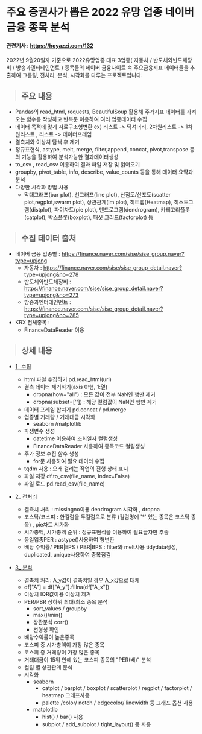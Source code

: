 # 주요 증권사가 뽑은 2022 유망 업종 네이버 금융 종목 분석
####  관련기사 : https://hoyazzi.com/132

2022년 9월20일자 기준으로 2022유망업종 대표 3업종( 자동차 / 반도체와반도체장비 / 방송과엔터테인먼트 ) 종목들의 
네이버 금융사이트 속 주요금융지표 데이터들을 추출하여
크롤링, 전처리, 분석, 시각화를 다루는 프로젝트입니다.


> ## 주요 내용
* Pandas의 read_html, requests, BeautifulSoup 활용해 주가지표 데이터를 가져오는 함수를 작성하고 반복문 이용하여 여러 업종데이터 수집
* 데이터 목적에 맞게 자료구조형변환 ex) 리스트 -> 딕셔너리,  2차원리스트 -> 1차원리스트 , 리스트 -> 데이터프레임
* 결측치와 이상치 탐색 후 제거
* 정규표현식, astype, melt, merge, filter,append, concat, pivot,transpose 등의 기능을 활용하여 분석가능한 결과데이터생성
* to_csv , read_csv 이용하여 결과 파일 저장 및 읽어오기
* groupby, pivot_table, info, describe, value_counts 등을 통해 데이터 요약과 분석
* 다양한 시각화 방법 사용
   * 막대그래프(bar plot), 선그래프(line plot), 산점도/산포도(scatter plot,regplot,swarm plot), 상관관계(lm plot), 히트맵(Heatmap), 히스토그램(distplot), 파이차트(pie plot), 덴드로그램(dendrogram), 카테고리플롯(catplot), 박스플롯(boxplot), 패싯 그리드(factorplot) 등 

> ## 수집 데이터 출처
* 네이버 금융 업종별 : https://finance.naver.com/sise/sise_group.naver?type=upjong
    * 자동차 : https://finance.naver.com/sise/sise_group_detail.naver?type=upjong&no=278
    * 반도체와반도체장비 : https://finance.naver.com/sise/sise_group_detail.naver?type=upjong&no=273
    * 방송과엔터테인먼트 : https://finance.naver.com/sise/sise_group_detail.naver?type=upjong&no=285
* KRX 전체종목 :
    * FinanceDataReader 이용 
> ## 상세 내용
* [1_ 수집](https://github.com/jieunlee-hi/Portfolio/blob/main/finance_naver/1_%EC%88%98%EC%A7%91.ipynb) 
  * html 파일 수집하기 pd.read_html(url)
  * 결측 데이터 제거하기(axis 0:행, 1:열)
    * dropna(how="all")  : 모든 값이 전부 NaN인 행만 제거
    * dropna(subset=[''])  : 해당 컬럼값이 NaN인 행만 제거 
  * 데이터 프레임 합치기 pd.concat / pd.merge
  * 업종별 거래량 / 거래대금 시각화
    * seaborn /matplotlib
  * 파생변수 생성
    * datetime 이용하여 조회일자 컬럼생성
    * FinanceDataReader 사용하여 종목코드 컬럼생성
  * 주가 정보 수집 함수 생성
    * for문 사용하여 필요 데이터 수집
  * tqdm 사용 : 오래 걸리는 작업의 진행 상태 표시
  * 파일 저장 df.to_csv(file_name, index=False)
  * 파일 로드 pd.read_csv(file_name)
  
 * [2_ 전처리](https://github.com/jieunlee-hi/Portfolio/blob/main/finance_naver/2_%EC%A0%84%EC%B2%98%EB%A6%AC.ipynb)
    * 결측치 처리 : missingno이용 dendrogram 시각화 , dropna
    * 코스닥/코스피 :  한컬럼을 두컬럼으로 분류 (컬럼명에 '*' 있는 종목은 코스닥 종목) , pie차트 시가화
    * 시가총액, 시가총액 순위 : 정규표현식을 이용하여 필요글자만 추출
    * 동일업종PER : astype()사용하여 형변환
    * 배당 수익률/ PER|EPS / PBR|BPS : filter와 melt사용 tidydata생성, duplicated, unique사용하여 중복점검 

* [3_ 분석](https://github.com/jieunlee-hi/Portfolio/blob/main/finance_naver/3_%EB%B6%84%EC%84%9D.ipynb)
  * 결측치 처리: A_y값이 결측치일 경우 A_x값으로 대체
  * df["A"] = df["A_y"].fillna(df["A_x"])
  * 이상치 IQR값이용 이상치 제거
  * PER/PBR 상하위 최대/최소 종목 분석
    * sort_values / groupby 
    * max()/min()
    * 상관분석 corr()
    * 선형성 확인
  * 배당수익률이 높은종목
  * 코스피 중 시가총액이 가장 많은 종목
  * 코스피 중 거래량이 가장 많은 종목
  * 거래대금이 15위 안에 있는 코스피 종목의 "PER(배)" 분석
  * 컬럼 별 상관관계 분석
  * 시각화
    * seaborn 
      * catplot / barplot / boxplot / scatterplot / regplot / factorplot / heatmap  그래프사용
      * palette /color/ notch / edgecolor/ linewidth 등 그래프 옵션 사용 
    * matplotlib
      * hist() / bar() 사용
      * subplot / add_subplot / tight_layout() 등 사용
